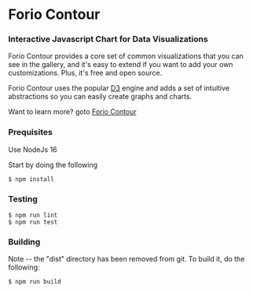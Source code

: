 # Forio Contour
### Interactive Javascript Chart for Data Visualizations

Forio Contour provides a core set of common visualizations that you can see in the gallery, and it's easy to extend if you want to add your own customizations. Plus, it's free and open source.

Forio Contour uses the popular [D3](http://d3js.org) engine and adds a set of intuitive abstractions so you can easily create graphs and charts.

Want to learn more? goto [Forio Contour](http://forio.com/contour)

### Prequisites
Use NodeJs 16

Start by doing the following

```
$ npm install
```

### Testing

```
$ npm run lint
$ npm run test
```

### Building 

Note -- the "dist" directory has been removed from git.  To build it, do the following:

```
$ npm run build
```
